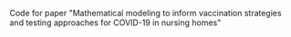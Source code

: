 Code for paper "Mathematical modeling to inform vaccination strategies and testing approaches for COVID-19 in nursing homes"
